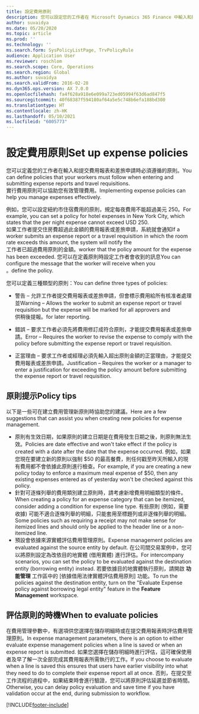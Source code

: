 ```yaml
---
title: 設定費用原則
description: 您可以設定您的工作者在 Microsoft Dynamics 365 Finance 中輸入和提交費用報表和差旅申請時必須遵循的費用原則。
author: suvaidya
ms.date: 05/20/2020
ms.topic: article
ms.prod: ''
ms.technology: ''
ms.search.form: SysPolicyListPage, TrvPolicyRule
audience: Application User
ms.reviewer: roschlom
ms.search.scope: Core, Operations
ms.search.region: Global
ms.author: suvaidya
ms.search.validFrom: 2016-02-28
ms.dyn365.ops.version: AX 7.0.0
ms.openlocfilehash: fa4f628a918e6e099a723ed05994f63d6ad847f5
ms.sourcegitcommit: 40f68387f594180af64a5e5c748b6efa188bd300
ms.translationtype: HT
ms.contentlocale: zh-HK
ms.lasthandoff: 05/10/2021
ms.locfileid: "6005773"
---
```

# <a name="set-up-expense-policies"></a><span data-ttu-id="eedca-103">設定費用原則</span><span class="sxs-lookup"><span data-stu-id="eedca-103">Set up expense policies</span></span>

<span data-ttu-id="eedca-104">您可以定義您的工作者在輸入和提交費用報表和差旅申請時必須遵循的原則。</span><span class="sxs-lookup"><span data-stu-id="eedca-104">You can define policies that your workers must follow when entering and submitting expense reports and travel requisitions.</span></span>         
<span data-ttu-id="eedca-105">實行費用原則可以協助您有效管理費用。</span><span class="sxs-lookup"><span data-stu-id="eedca-105">Implementing expense policies can help you manage expenses effectively.</span></span>         

<span data-ttu-id="eedca-106">例如，您可以設定紐約市住宿費用的原則，規定每夜費用不能超過美元 250。</span><span class="sxs-lookup"><span data-stu-id="eedca-106">For example, you can set a policy for hotel expenses in New York City, which states that the per night expense cannot exceed USD 250.</span></span>       
<span data-ttu-id="eedca-107">如果工作者提交住房費超過此金額的費用報表或差旅申請，系統就會通知</span><span class="sxs-lookup"><span data-stu-id="eedca-107">If a worker submits an expense report or a travel requisition in which the room rate exceeds this amount, the system will notify the</span></span>        
<span data-ttu-id="eedca-108">工作者已超過費用原則的金額。</span><span class="sxs-lookup"><span data-stu-id="eedca-108">worker that the policy amount for the expense has been exceeded.</span></span> <span data-ttu-id="eedca-109">您可以在定義原則時設定工作者會收到的訊息</span><span class="sxs-lookup"><span data-stu-id="eedca-109">You can configure the message that the worker will receive when you</span></span>        
<span data-ttu-id="eedca-110">。</span><span class="sxs-lookup"><span data-stu-id="eedca-110">define the policy.</span></span>      
        
<span data-ttu-id="eedca-111">您可以定義三種類型的原則：</span><span class="sxs-lookup"><span data-stu-id="eedca-111">You can define three types of policies:</span></span>         
        
- <span data-ttu-id="eedca-112">警告 – 允許工作者提交費用報表或差旅申請，但會標示費用給所有核准者處理並</span><span class="sxs-lookup"><span data-stu-id="eedca-112">Warning – Allows the worker to submit an expense report or travel requisition but the expense will be marked for all approvers and</span></span>        
  <span data-ttu-id="eedca-113">供稍後提報。</span><span class="sxs-lookup"><span data-stu-id="eedca-113">for later reporting.</span></span>        

- <span data-ttu-id="eedca-114">錯誤 – 要求工作者必須先將費用修訂成符合原則，才能提交費用報表或差旅申請。</span><span class="sxs-lookup"><span data-stu-id="eedca-114">Error – Requires the worker to revise the expense to comply with the policy before submitting the expense report or travel requisition.</span></span>       
 
 - <span data-ttu-id="eedca-115">正當理由 – 要求工作者或經理必須先輸入超出原則金額的正當理由，才能提交費用報表或差旅申請。</span><span class="sxs-lookup"><span data-stu-id="eedca-115">Justification – Requires the worker or a manager to enter a justification for exceeding the policy amount before submitting the expense report or travel requisition.</span></span>        

## <a name="policy-tips"></a><span data-ttu-id="eedca-116">原則提示</span><span class="sxs-lookup"><span data-stu-id="eedca-116">Policy tips</span></span>
<span data-ttu-id="eedca-117">以下是一些可在建立費用管理新原則時協助您的建議。</span><span class="sxs-lookup"><span data-stu-id="eedca-117">Here are a few suggestions that can assist you when creating new policies for expense management.</span></span> 
* <span data-ttu-id="eedca-118">原則有生效日期，如果原則的建立日期是在費用發生日期之後，則原則無法生效。</span><span class="sxs-lookup"><span data-stu-id="eedca-118">Policies are date effective and won't take effect if the policy is created with a date after the date that the expense occurred.</span></span> <span data-ttu-id="eedca-119">例如，如果您現在要建立新的原則以強制 $50 的最高餐費，則任何戳至昨天所輸入的現有費用都不會依據此原則進行檢查。</span><span class="sxs-lookup"><span data-stu-id="eedca-119">For example, if you are creating a new policy today to enforce a maximum meal expense of $50, then any existing expenses entered as of yesterday won't be checked against this policy.</span></span>
* <span data-ttu-id="eedca-120">針對可逐條列舉的費用類別建立原則時，請考慮新增費用明細類型的條件。</span><span class="sxs-lookup"><span data-stu-id="eedca-120">When creating a policy for an expense category that can be itemized, consider adding a condition for expense line type.</span></span> <span data-ttu-id="eedca-121">有些原則 (例如，需要收據) 可能不適合逐條列舉的明細，只能套用至標題列或非逐條列舉的明細。</span><span class="sxs-lookup"><span data-stu-id="eedca-121">Some policies such as requiring a receipt may not make sense for itemized lines and should only be applied to the header line or a non-itemized line.</span></span> 
* <span data-ttu-id="eedca-122">預設會依據來源實體評估費用管理原則。</span><span class="sxs-lookup"><span data-stu-id="eedca-122">Expense management policies are evaluated against the source entity by default.</span></span> <span data-ttu-id="eedca-123">在公司間交易案例中，您可以將原則設定為改依目的地實體 (借用實體) 進行評估。</span><span class="sxs-lookup"><span data-stu-id="eedca-123">For intercompany scenarios, you can set the policy to be evaluated against the destination entity (borrowing entity) instead.</span></span> <span data-ttu-id="eedca-124">若要依據目的地實體執行原則，請開啟 **功能管理** 工作區中的 [依據借用法律實體評估費用原則] 功能。</span><span class="sxs-lookup"><span data-stu-id="eedca-124">To run the policies against the destination entity, turn on the "Evaluate Expense policy against borrowing legal entity" feature in the **Feature Management** workspace.</span></span>

## <a name="when-to-evaluate-policies"></a><span data-ttu-id="eedca-125">評估原則的時機</span><span class="sxs-lookup"><span data-stu-id="eedca-125">When to evaluate policies</span></span>

<span data-ttu-id="eedca-126">在費用管理參數中，有選項供您選擇在儲存明細時或在提交費用報表時評估費用管理原則。</span><span class="sxs-lookup"><span data-stu-id="eedca-126">In expense management parameters, there is an option to either evaluate expense management policies when a line is saved or when an expense report is submitted.</span></span> <span data-ttu-id="eedca-127">如果您選擇在儲存明細時進行評估，這可確保使用者及早了解一次全部完成其費用報表所需執行的工作。</span><span class="sxs-lookup"><span data-stu-id="eedca-127">If you choose to evaluate when a line is saved this ensures that users have earlier visibility into what they need to do to complete their expense report all at once.</span></span> <span data-ttu-id="eedca-128">否則，在提交至工作流程的過程中，如果結束時會進行驗證，您可以將原則評估延遲並節省時間。</span><span class="sxs-lookup"><span data-stu-id="eedca-128">Otherwise, you can delay policy evaluation and save time if you have validation occur at the end, during submission to workflow.</span></span>


[!INCLUDE[footer-include](../includes/footer-banner.md)]